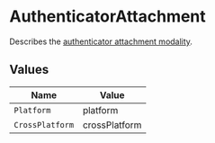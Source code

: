 # AuthenticatorAttachment

Describes the <a href="https:www.w3.orgTRwebauthn-2#authenticator-attachment-modality">authenticator attachment modality<a>.


## Values

| Name            | Value           |
| --------------- | --------------- |
| `Platform`      | platform        |
| `CrossPlatform` | crossPlatform   |